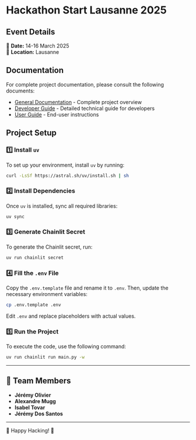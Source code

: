 # Hackathon Start Lausanne 2025

## Event Details
📅 **Date:** 14-16 March 2025  
📍 **Location:** Lausanne  

## Documentation
For complete project documentation, please consult the following documents:

- [General Documentation](DOCUMENTATION.md) - Complete project overview
- [Developer Guide](DEVELOPER_GUIDE.md) - Detailed technical guide for developers
- [User Guide](USER_GUIDE.md) - End-user instructions

## Project Setup

### 1️⃣ Install `uv`
To set up your environment, install `uv` by running:

```bash
curl -LsSf https://astral.sh/uv/install.sh | sh
```

### 2️⃣ Install Dependencies
Once `uv` is installed, sync all required libraries:

```bash
uv sync
```

### 3️⃣ Generate Chainlit Secret
To generate the Chainlit secret, run:

```bash
uv run chainlit secret
```

### 4️⃣ Fill the `.env` File
Copy the `.env.template` file and rename it to `.env`. Then, update the necessary environment variables:

```bash
cp .env.template .env
```

Edit `.env` and replace placeholders with actual values.

### 5️⃣ Run the Project
To execute the code, use the following command:

```bash
uv run chainlit run main.py -w
```

---

## 👥 Team Members
- **Jérémy Olivier**
- **Alexandre Mugg**
- **Isabel Tovar**
- **Jérémy Dos Santos**

---

🚀 Happy Hacking! 🎉
